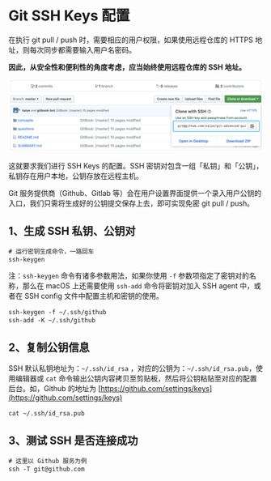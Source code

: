 # Git SSH Keys 配置

在执行 git pull / push 时，需要相应的用户权限，如果使用远程仓库的 HTTPS 地址，则每次同步都需要输入用户名密码。

**因此，从安全性和便利性的角度考虑，应当始终使用远程仓库的 SSH 地址。**

![Clone with SSH](../.gitbook/assets/clone-with-ssh.png)

这就要求我们进行 SSH Keys 的配置。SSH 密钥对包含一组「私钥」和「公钥」，私钥存在用户本地，公钥存放在远程主机。

Git 服务提供商（Github、Gitlab 等）会在用户设置界面提供一个录入用户公钥的入口，我们只需将生成好的公钥提交保存上去，即可实现免密 git pull / push。

## 1、生成 SSH 私钥、公钥对

```shell
# 运行密钥生成命令，一路回车
ssh-keygen
```

注：`ssh-keygen` 命令有诸多参数用法，如果你使用 `-f` 参数项指定了密钥对的名称，那么在 macOS 上还需要使用 `ssh-add` 命令将密钥对加入 SSH agent 中，或者在 SSH config 文件中配置主机和密钥的使用。

```shell
ssh-keygen -f ~/.ssh/github
ssh-add -K ~/.ssh/github
```

## 2、复制公钥信息

SSH 默认私钥地址为：`~/.ssh/id_rsa` ，对应的公钥为：`~/.ssh/id_rsa.pub`，使用编辑器或 `cat` 命令输出公钥内容拷贝至剪贴板，然后将公钥粘贴至对应的配置后台。如，Github 的地址为 [https://github.com/settings/keys](https://github.com/settings/keys)

```shell
cat ~/.ssh/id_rsa.pub
```

## 3、测试 SSH 是否连接成功

```shell
# 这里以 Github 服务为例
ssh -T git@github.com
```

